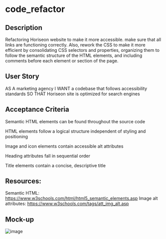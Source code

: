 # code_refactor

## Description

Refactoring Horiseon website to make it more accessible. make sure that all links are functioning correctly. Also, rework the CSS to make it more efficient by consolidating CSS selectors and properties, organizing them to follow the semantic structure of the HTML elements, and including comments before each element or section of the page.

## User Story

AS A marketing agency
I WANT a codebase that follows accessibility standards
SO THAT Horiseon site is optimized for search engines

## Acceptance Criteria

Semantic HTML elements can be found throughout the source code

HTML elements follow a logical structure independent of styling and positioning

Image and icon elements contain accessible alt attributes

Heading attributes fall in sequential order

Title elements contain a concise, descriptive title

## Resources:

Semantic HTML: https://www.w3schools.com/html/html5_semantic_elements.asp
Image alt attributes: https://www.w3schools.com/tags/att_img_alt.asp

## Mock-up

![image](https://user-images.githubusercontent.com/88402273/207135104-1c474316-9b7a-4d2c-9d41-bd1b5c3907ff.png)

